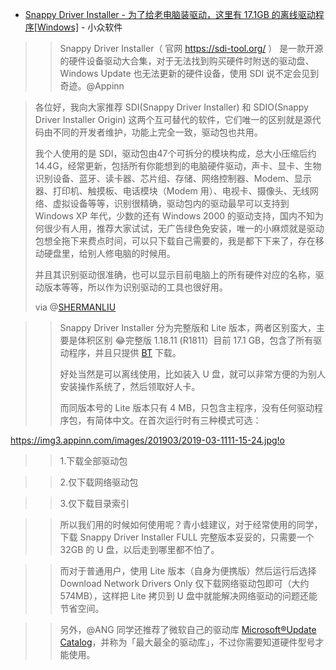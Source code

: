 ﻿- [Snappy Driver Installer - 为了给老电脑装驱动，这里有 17.1GB 的离线驱动程序[Windows]](https://www.appinn.com/snappy-driver-installer-for-windows/) - 小众软件

>> Snappy Driver Installer（ 官网 https://sdi-tool.org/ ） 是一款开源的硬件设备驱动大合集，对于无法找到购买硬件时附送的驱动盘、Windows Update 也无法更新的硬件设备，使用 SDI 说不定会见到奇迹。@Appinn


> 各位好，我向大家推荐 SDI(Snappy Driver Installer) 和 SDIO(Snappy Driver Installer Origin) 这两个互可替代的软件，它们唯一的区别就是源代码由不同的开发者维护，功能上完全一致，驱动包也共用。
> 
> 我个人使用的是 SDI，驱动包由47个可拆分的模块构成，总大小压缩后约14.4G，经常更新，包括所有你能想到的电脑硬件驱动，声卡、显卡、生物识别设备、蓝牙、读卡器、芯片组、存储、网络控制器、Modem、显示器、打印机、触摸板、电话模块（Modem 用）、电视卡、摄像头、无线网络、虚拟设备等等，识别很精确，驱动包内的驱动最早可以支持到 Windows XP 年代，少数的还有 Windows 2000 的驱动支持，国内不知为何很少有人用，推荐大家试试，无广告绿色免安装，唯一的小麻烦就是驱动包想全拖下来费点时间，可以只下载自己需要的，我是都下下来了，存在移动硬盘里，给别人修电脑的时候用。
> 
> 并且其识别驱动很准确，也可以显示目前电脑上的所有硬件对应的名称，驱动版本等等，所以作为识别驱动的工具也很好用。
> 
> via @[SHERMANLIU](https://www.appinn.com/how-to-find-drive-on-old-computer/#comment-432063)

>> Snappy Driver Installer 分为完整版和 Lite 版本，两者区别蛮大，主要是体积区别 😂完整版 1.18.11 (R1811）目前 17.1 GB，包含了所有驱动程序，并且只提供 [BT](http://sdi-tool.org/SDI_Update.torrent) 下载。
>>
>> 好处当然是可以离线使用，比如装入 U 盘，就可以非常方便的为别人安装操作系统了，然后领取好人卡。
>>
>> 而同版本号的 Lite 版本只有 4 MB，只包含主程序，没有任何驱动程序包，有简体中文。在首次运行时有三种模式可选：

https://img3.appinn.com/images/201903/2019-03-1111-15-24.jpg!o

>> 1.下载全部驱动包

>> 2.仅下载网络驱动包

>> 3.仅下载目录索引

>> 所以我们用的时候如何使用呢？青小蛙建议，对于经常使用的同学，下载 Snappy Driver Installer FULL 完整版本妥妥的，只需要一个 32GB 的 U 盘，以后走到哪里都不怕了。

>> 而对于普通用户，使用 Lite 版本（自身为便携版）然后运行后选择 Download Network Drivers Only 仅下载网络驱动包即可（大约 574MB），这样把 Lite 拷贝到 U 盘中就能解决网络驱动的问题还能节省空间。

>> 另外，@ANG 同学还推荐了微软自己的驱动库 [Microsoft®Update Catalog](http://www.catalog.update.microsoft.com/)，并称为「最大最全的驱动库」，不过你需要知道硬件型号才能使用。
